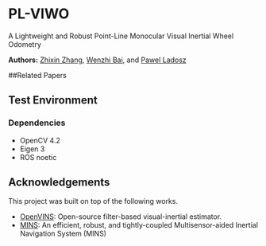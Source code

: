 # PL-VIWO
A Lightweight and Robust Point-Line Monocular Visual Inertial Wheel Odometry

**Authors:** [Zhixin Zhang](https://happy-zzx.github.io/ZhixinZhang.github.io/), [Wenzhi Bai](https://wenzhibai.github.io/), and [Pawel Ladosz]()

##Related Papers


## Test Environment
### Dependencies
* OpenCV 4.2
* Eigen 3
* ROS noetic

## Acknowledgements
This project was built on top of the following works.
* [OpenVINS](https://github.com/rpng/open_vins): Open-source filter-based visual-inertial estimator.
* [MINS](https://github.com/rpng/MINS/tree/master): An efficient, robust, and tightly-coupled Multisensor-aided Inertial Navigation System (MINS)
